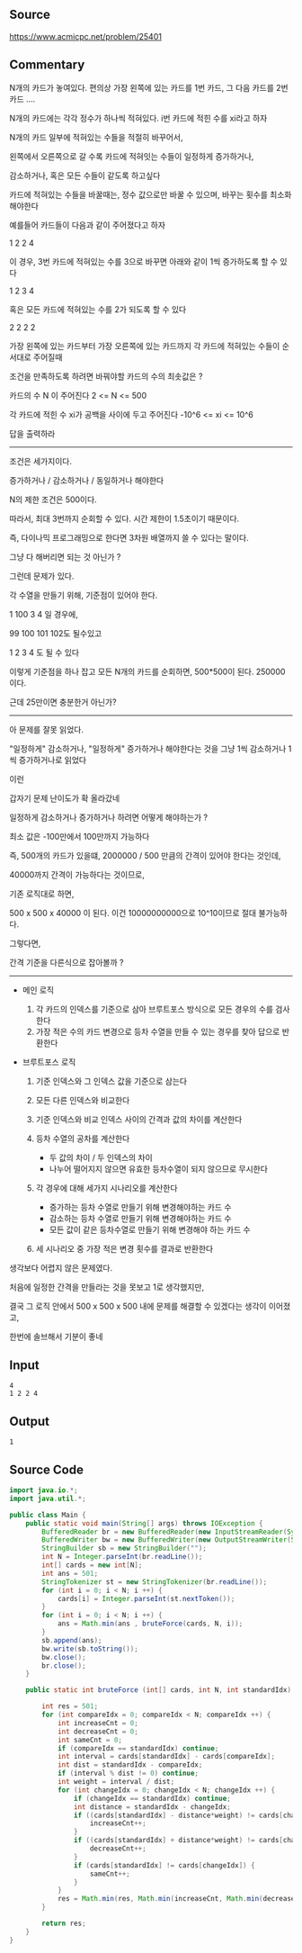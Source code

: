 ## Source

https://www.acmicpc.net/problem/25401

## Commentary

N개의 카드가 놓여있다. 편의상 가장 왼쪽에 있는 카드를 1번 카드, 그 다음 카드를 2번 카드 ....

N개의 카드에는 각각 정수가 하나씩 적혀있다. i번 카드에 적힌 수를 xi라고 하자

N개의 카드 일부에 적혀있는 수들을 적절히 바꾸어서,

왼쪽에서 오른쪽으로 갈 수록 카드에 적혀잇는 수들이 일정하게 증가하거나,

감소하거나, 혹은 모든 수들이 같도록 하고싶다

카드에 적혀있는 수들을 바꿀때는, 정수 값으로만 바꿀 수 있으며, 바꾸는 횟수를 최소화 해야한다

예를들어 카드들이 다음과 같이 주어졌다고 하자

1 2 2 4

이 경우, 3번 카드에 적혀있는 수를 3으로 바꾸면 아래와 같이 1씩 증가하도록 할 수 있다

1 2 3 4

혹은 모든 카드에 적혀있는 수를 2가 되도록 할 수 있다

2 2 2 2

가장 왼쪽에 있는 카드부터 가장 오른쪽에 있는 카드까지 각 카드에 적혀있는 수들이 순서대로 주어질때

조건을 만족하도록 하려면 바꿔야할 카드의 수의 최솟값은 ?



카드의 수 N 이 주어진다 2 <= N <= 500

각 카드에 적힌 수 xi가 공백을 사이에 두고 주어진다 -10^6 <= xi <= 10^6

답을 출력하라


-----


조건은 세가지이다.

증가하거나 / 감소하거나 / 동일하거나 해야한다

N의 제한 조건은 500이다.

따라서, 최대 3번까지 순회할 수 있다. 시간 제한이 1.5초이기 때문이다.

즉, 다이나믹 프로그래밍으로 한다면 3차원 배열까지 쓸 수 있다는 말이다.

그냥 다 해버리면 되는 것 아닌가 ?

그런데 문제가 있다.

각 수열을 만들기 위해, 기준점이 있어야 한다.

1 100 3 4 일 경우에,

99 100 101 102도 될수있고

1 2 3 4 도 될 수 있다

이렇게 기준점을 하나 잡고 모든 N개의 카드를 순회하면, 500*500이 된다. 250000 이다.

근데 25만이면 충분한거 아닌가?

-----

아 문제를 잘못 읽었다.

"일정하게" 감소하거나, "일정하게" 증가하거나 해야한다는 것을 그냥 1씩 감소하거나 1씩 증가하거나로 읽었다

이런

갑자기 문제 난이도가 확 올라갔네

일정하게 감소하거나 증가하거나 하려면 어떻게 해야하는가 ?

최소 값은 -100만에서 100만까지 가능하다

즉, 500개의 카드가 있을떄, 2000000 / 500 만큼의 간격이 있어야 한다는 것인데,

40000까지 간격이 가능하다는 것이므로,

기존 로직대로 하면,

500 x 500 x 40000 이 된다. 이건 10000000000으로 10^10이므로 절대 불가능하다.

그렇다면,

간격 기준을 다른식으로 잡아볼까 ?

-----

- 메인 로직

    1. 각 카드의 인덱스를 기준으로 삼아 브루트포스 방식으로 모든 경우의 수를 검사한다
    2. 가장 적은 수의 카드 변경으로 등차 수열을 만들 수 있는 경우를 찾아 답으로 반환한다

- 브루트포스 로직

    1. 기준 인덱스와 그 인덱스 값을 기준으로 삼는다
    2. 모든 다른 인덱스와 비교한다
    3. 기준 인덱스와 비교 인덱스 사이의 간격과 값의 차이를 계산한다
    4. 등차 수열의 공차를 계산한다
        - 두 값의 차이 / 두 인덱스의 차이
        - 나누어 떨어지지 않으면 유효한 등차수열이 되지 않으므로 무시한다

    5. 각 경우에 대해 세가지 시나리오를 계산한다
        - 증가하는 등차 수열로 만들기 위해 변경해야하는 카드 수
        - 감소하는 등차 수열로 만들기 위해 변경해야하는 카드 수
        - 모든 값이 같은 등차수열로 만들기 위해 변경해야 하는 카드 수

    6. 세 시나리오 중 가장 적은 변경 횟수를 결과로 반환한다

생각보다 어렵지 않은 문제였다.

처음에 일정한 간격을 만들라는 것을 못보고 1로 생각했지만,

결국 그 로직 안에서 500 x 500 x 500 내에 문제를 해결할 수 있겠다는 생각이 이어졌고,

한번에 솔브해서 기분이 좋네

## Input

```
4
1 2 2 4
```

## Output
```
1
```

## Source Code

```java
import java.io.*;
import java.util.*;

public class Main {
    public static void main(String[] args) throws IOException {
        BufferedReader br = new BufferedReader(new InputStreamReader(System.in));
        BufferedWriter bw = new BufferedWriter(new OutputStreamWriter(System.out));
        StringBuilder sb = new StringBuilder("");
        int N = Integer.parseInt(br.readLine());
        int[] cards = new int[N];
        int ans = 501;
        StringTokenizer st = new StringTokenizer(br.readLine());
        for (int i = 0; i < N; i ++) {
            cards[i] = Integer.parseInt(st.nextToken());
        }
        for (int i = 0; i < N; i ++) {
            ans = Math.min(ans , bruteForce(cards, N, i));
        }
        sb.append(ans);
        bw.write(sb.toString());
        bw.close();
        br.close();
    }

    public static int bruteForce (int[] cards, int N, int standardIdx) {

        int res = 501;
        for (int compareIdx = 0; compareIdx < N; compareIdx ++) {
            int increaseCnt = 0;
            int decreaseCnt = 0;
            int sameCnt = 0;
            if (compareIdx == standardIdx) continue;
            int interval = cards[standardIdx] - cards[compareIdx];
            int dist = standardIdx - compareIdx;
            if (interval % dist != 0) continue;
            int weight = interval / dist;
            for (int changeIdx = 0; changeIdx < N; changeIdx ++) {
                if (changeIdx == standardIdx) continue;
                int distance = standardIdx - changeIdx;
                if ((cards[standardIdx] - distance*weight) != cards[changeIdx]) {
                    increaseCnt++;
                }
                if ((cards[standardIdx] + distance*weight) != cards[changeIdx]) {
                    decreaseCnt++;
                }
                if (cards[standardIdx] != cards[changeIdx]) {
                    sameCnt++;
                }
            }
            res = Math.min(res, Math.min(increaseCnt, Math.min(decreaseCnt, sameCnt)));
        }

        return res;
    }
}
```